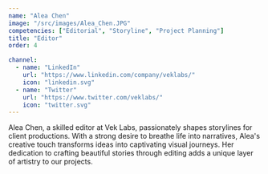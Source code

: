 ```yaml
---
name: "Alea Chen"
image: "/src/images/Alea_Chen.JPG"
competencies: ["Editorial", "Storyline", "Project Planning"]
title: "Editor"
order: 4

channel:
  - name: "LinkedIn"
    url: "https://www.linkedin.com/company/veklabs/"
    icon: "linkedin.svg"
  - name: "Twitter"
    url: "https://www.twitter.com/veklabs/"
    icon: "twitter.svg"
---
```


Alea Chen, a skilled editor at Vek Labs, passionately shapes storylines for client productions. With a strong desire to breathe life into narratives, Alea's creative touch transforms ideas into captivating visual journeys. Her dedication to crafting beautiful stories through editing adds a unique layer of artistry to our projects.
